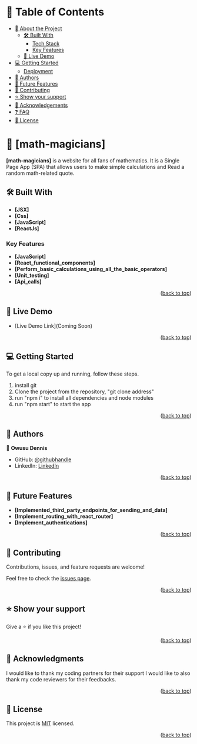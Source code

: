 
<a name="readme-top"></a>
# 📗 Table of Contents

- [📖 About the Project](#about-project)
  - [🛠 Built With](#built-with)
    - [Tech Stack](#tech-stack)
    - [Key Features](#key-features)
  - [🚀 Live Demo](#live-demo)
- [💻 Getting Started](#getting-started)
  - [Deployment](#triangular_flag_on_post-deployment)
- [👥 Authors](#authors)
- [🔭 Future Features](#future-features)
- [🤝 Contributing](#contributing)
- [⭐️ Show your support](#support)
- [🙏 Acknowledgements](#acknowledgements)
- [❓ FAQ](#faq)
- [📝 License](#license)

<!-- PROJECT DESCRIPTION -->

# 📖 [math-magicians] <a name="about-project"></a>

**[math-magicians]** is a website for all fans of mathematics. It is a Single Page App (SPA) that allows users to make simple calculations and Read a random math-related quote.

## 🛠 Built With <a name="built-with"></a>
- **[JSX]**
- **[Css]**
- **[JavaScript]**
- **[ReactJs]**

<!-- Features -->

### Key Features <a name="key-features"></a>

- **[JavaScript]**
- **[React_functional_components]**
- **[Perform_basic_calculations_using_all_the_basic_operators]**
- **[Unit_testing]**
- **[Api_calls]**

<p align="right">(<a href="#readme-top">back to top</a>)</p>

<!-- LIVE DEMO -->

## 🚀 Live Demo <a name="live-demo"></a>

- [Live Demo Link](Coming Soon)

<p align="right">(<a href="#readme-top">back to top</a>)</p>

<!-- GETTING STARTED -->

## 💻 Getting Started <a name="getting-started"></a>


To get a local copy up and running, follow these steps.
1. install git 
2. Clone the project from the repository, "git clone address"
3. run "npm i" to install all dependencies and node modules
4. run "npm start" to start the app

<p align="right">(<a href="#readme-top">back to top</a>)</p>

<!-- AUTHORS -->

## 👥 Authors <a name="authors"></a>

👤 **Owusu Dennis**

- GitHub: [@githubhandle](https://github.com/til2to)
- LinkedIn: [LinkedIn](https://www.linkedin.com/in/dennis-owusu-835888206/)

<p align="right">(<a href="#readme-top">back to top</a>)</p>

<!-- FUTURE FEATURES -->

## 🔭 Future Features <a name="future-features"></a>

- **[Implemented_third_party_endpoints_for_sending_and_data]**
- **[Implement_routing_with_react_router]**
- **[Implement_authentications]**

<p align="right">(<a href="#readme-top">back to top</a>)</p>

<!-- CONTRIBUTING -->

## 🤝 Contributing <a name="contributing"></a>

Contributions, issues, and feature requests are welcome!

Feel free to check the [issues page](https://github.com/til2to/milestone-books/issues).

<p align="right">(<a href="#readme-top">back to top</a>)</p>

<!-- SUPPORT -->

## ⭐️ Show your support <a name="support"></a>

Give a ⭐️ if you like this project!

<p align="right">(<a href="#readme-top">back to top</a>)</p>

<!-- ACKNOWLEDGEMENTS -->

## 🙏 Acknowledgments <a name="acknowledgements"></a>

I would like to thank my coding partners for their support
I would like to also thank my code reviewers for their feedbacks.

<p align="right">(<a href="#readme-top">back to top</a>)</p>

<!-- LICENSE -->

## 📝 License <a name="license"></a>

This project is [MIT](https://choosealicense.com/licenses/mit/) licensed.

<p align="right">(<a href="#readme-top">back to top</a>)</p>

